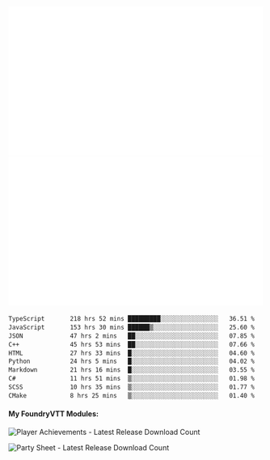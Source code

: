
![](https://raw.githubusercontent.com/eddiedover/ghstats/master/generated/overview.svg)
![](https://raw.githubusercontent.com/eddiedover/ghstats/master/generated/languages.svg)

<!--START_SECTION:waka-->

```txt
TypeScript       218 hrs 52 mins █████████░░░░░░░░░░░░░░░░   36.51 %
JavaScript       153 hrs 30 mins ██████▒░░░░░░░░░░░░░░░░░░   25.60 %
JSON             47 hrs 2 mins   ██░░░░░░░░░░░░░░░░░░░░░░░   07.85 %
C++              45 hrs 53 mins  ██░░░░░░░░░░░░░░░░░░░░░░░   07.66 %
HTML             27 hrs 33 mins  █░░░░░░░░░░░░░░░░░░░░░░░░   04.60 %
Python           24 hrs 5 mins   █░░░░░░░░░░░░░░░░░░░░░░░░   04.02 %
Markdown         21 hrs 16 mins  █░░░░░░░░░░░░░░░░░░░░░░░░   03.55 %
C#               11 hrs 51 mins  ▒░░░░░░░░░░░░░░░░░░░░░░░░   01.98 %
SCSS             10 hrs 35 mins  ▒░░░░░░░░░░░░░░░░░░░░░░░░   01.77 %
CMake            8 hrs 25 mins   ▒░░░░░░░░░░░░░░░░░░░░░░░░   01.40 %
```

<!--END_SECTION:waka-->

#### My FoundryVTT Modules:

  ![Player Achievements - Latest Release Download Count](https://img.shields.io/badge/dynamic/json?label=Player%20Achievements%20-%20Downloads@latest&query=assets%5B1%5D.download_count&url=https%3A%2F%2Fapi.github.com%2Frepos%2FEddieDover%2Ffvtt-player-achievements%2Freleases%2Flatest)

  ![Party Sheet - Latest Release Download Count](https://img.shields.io/badge/dynamic/json?label=Party%20Sheet%20-%20Downloads@latest&query=assets%5B1%5D.download_count&url=https%3A%2F%2Fapi.github.com%2Frepos%2FEddieDover%2Ffvtt-party-sheet%2Freleases%2Flatest)

<a rel="me" href="https://techhub.social/@EddieDover"></a>
